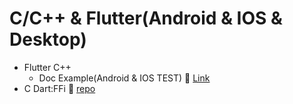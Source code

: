 # C/C++ & Flutter(Android & IOS & Desktop)

- Flutter C++
  - Doc Example(Android & IOS TEST)  🔗 [Link](https://flutter.dev/docs/development/platform-integration/c-interop)
- C Dart:FFi 🔗 [repo](https://github.com/doyle-flutter/cDartFFI)

